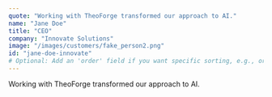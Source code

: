 ```yaml
---
quote: "Working with TheoForge transformed our approach to AI."
name: "Jane Doe"
title: "CEO"
company: "Innovate Solutions"
image: "/images/customers/fake_person2.png"
id: "jane-doe-innovate" 
# Optional: Add an 'order' field if you want specific sorting, e.g., order: 1
---
```


Working with TheoForge transformed our approach to AI.
